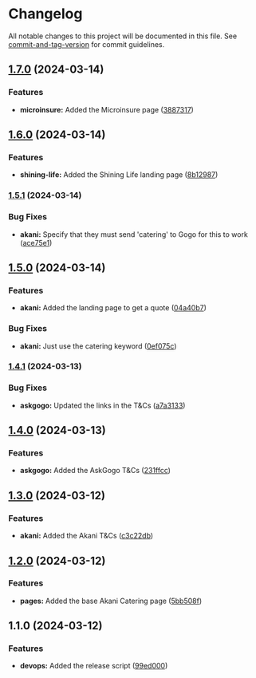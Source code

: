 # Changelog

All notable changes to this project will be documented in this file. See [commit-and-tag-version](https://github.com/absolute-version/commit-and-tag-version) for commit guidelines.

## [1.7.0](https://github.com/ask-gogo/public/compare/v1.6.0...v1.7.0) (2024-03-14)


### Features

* **microinsure:** Added the Microinsure page ([3887317](https://github.com/ask-gogo/public/commit/388731749496bc57768e7ac793464b231565f15b))

## [1.6.0](https://github.com/ask-gogo/public/compare/v1.5.1...v1.6.0) (2024-03-14)


### Features

* **shining-life:** Added the Shining Life landing page ([8b12987](https://github.com/ask-gogo/public/commit/8b12987d3a8accd2621d9d0020ead0be67ad2150))

### [1.5.1](https://github.com/ask-gogo/public/compare/v1.5.0...v1.5.1) (2024-03-14)


### Bug Fixes

* **akani:** Specify that they must send 'catering' to Gogo for this to work ([ace75e1](https://github.com/ask-gogo/public/commit/ace75e1e8399e876598d1110af555ccc89f76ef5))

## [1.5.0](https://github.com/ask-gogo/public/compare/v1.4.1...v1.5.0) (2024-03-14)


### Features

* **akani:** Added the landing page to get a quote ([04a40b7](https://github.com/ask-gogo/public/commit/04a40b795ae87134b251f1445481e1aa9370ce85))


### Bug Fixes

* **akani:** Just use the catering keyword ([0ef075c](https://github.com/ask-gogo/public/commit/0ef075c3241a0ac16a54c215fe71baf7ed44faca))

### [1.4.1](https://github.com/ask-gogo/public/compare/v1.4.0...v1.4.1) (2024-03-13)


### Bug Fixes

* **askgogo:** Updated the links in the T&Cs ([a7a3133](https://github.com/ask-gogo/public/commit/a7a313383df8c9c8abfd307e16501e6a95403a24))

## [1.4.0](https://github.com/ask-gogo/public/compare/v1.3.0...v1.4.0) (2024-03-13)


### Features

* **askgogo:** Added the AskGogo T&Cs ([231ffcc](https://github.com/ask-gogo/public/commit/231ffcca6747666f731be42b03ec6771bcaeba19))

## [1.3.0](https://github.com/entrostat/ag-public/compare/v1.2.0...v1.3.0) (2024-03-12)


### Features

* **akani:** Added the Akani T&Cs ([c3c22db](https://github.com/entrostat/ag-public/commit/c3c22db2c8a33416f9a49bb5b28c51a08b6c4c39))

## [1.2.0](https://github.com/entrostat/ag-public/compare/v1.1.0...v1.2.0) (2024-03-12)


### Features

* **pages:** Added the base Akani Catering page ([5bb508f](https://github.com/entrostat/ag-public/commit/5bb508f967ec5837301cfaef8ba88cebc42d46b4))

## 1.1.0 (2024-03-12)


### Features

* **devops:** Added the release script ([99ed000](https://github.com/entrostat/ag-public/commit/99ed0003fd0ce77b2420bade8d91e5b9846a81f1))
